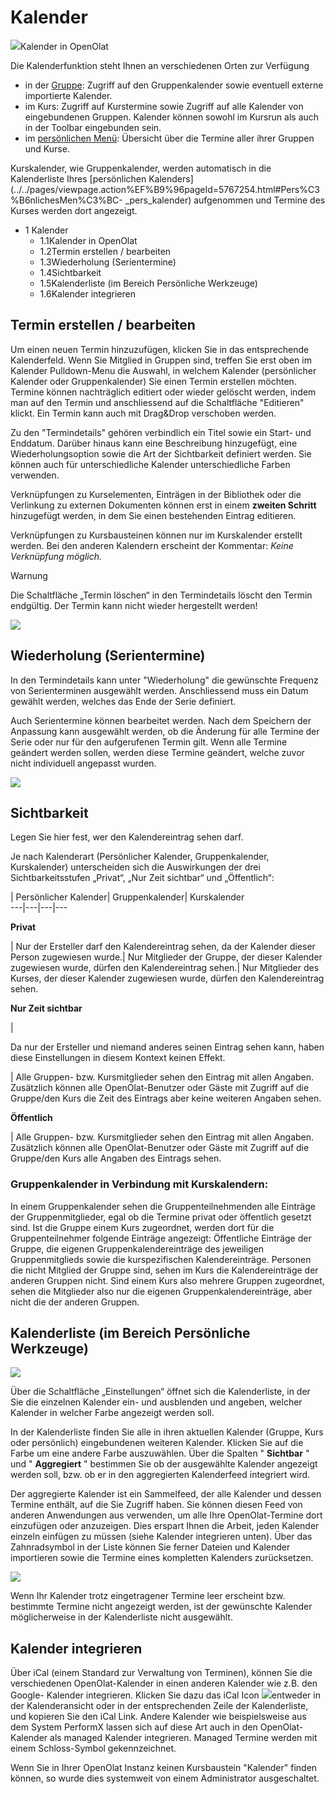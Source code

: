 # Kalender

![](assets/calendar.png)Kalender in OpenOlat

Die Kalenderfunktion steht Ihnen an verschiedenen Orten zur Verfügung

  * in der [Gruppe](Gruppen.html): Zugriff auf den Gruppenkalender sowie eventuell externe importierte Kalender.
  * im Kurs: Zugriff auf Kurstermine sowie Zugriff auf alle Kalender von eingebundenen Gruppen. Kalender können sowohl im Kursrun als auch in der Toolbar eingebunden sein.
  * im [persönlichen Menü](Personal_Menu.de.md): Übersicht über die Termine aller ihrer Gruppen und Kurse.

Kurskalender, wie Gruppenkalender, werden automatisch in die Kalenderliste
Ihres [persönlichen
Kalenders](../../pages/viewpage.action%EF%B9%96pageId=5767254.html#Pers%C3%B6nlichesMen%C3%BC-
_pers_kalender) aufgenommen und Termine des Kurses werden dort angezeigt.

  * 1 Kalender 
    * 1.1Kalender in OpenOlat
    * 1.2Termin erstellen / bearbeiten
    * 1.3Wiederholung (Serientermine)
    * 1.4Sichtbarkeit
    * 1.5Kalenderliste (im Bereich Persönliche Werkzeuge)
    * 1.6Kalender integrieren

## Termin erstellen / bearbeiten

Um einen neuen Termin hinzuzufügen, klicken Sie in das entsprechende
Kalenderfeld. Wenn Sie Mitglied in Gruppen sind, treffen Sie erst oben im
Kalender Pulldown-Menu die Auswahl, in welchem Kalender (persönlicher Kalender
oder Gruppenkalender) Sie einen Termin erstellen möchten. Termine können
nachträglich editiert oder wieder gelöscht werden, indem man auf den Termin
und anschliessend auf die Schaltfläche "Editieren" klickt. Ein Termin kann
auch mit Drag&Drop verschoben werden.

Zu den "Termindetails" gehören verbindlich ein Titel sowie ein Start- und
Enddatum. Darüber hinaus kann eine Beschreibung hinzugefügt, eine
Wiederholungsoption sowie die Art der Sichtbarkeit definiert werden. Sie
können auch für unterschiedliche Kalender unterschiedliche Farben verwenden.

  

Verknüpfungen zu Kurselementen, Einträgen in der Bibliothek oder die
Verlinkung zu externen Dokumenten können erst in einem **zweiten Schritt**
hinzugefügt werden, in dem Sie einen bestehenden Eintrag editieren.

Verknüpfungen zu Kursbausteinen können nur im Kurskalender erstellt werden.
Bei den anderen Kalendern erscheint der Kommentar: _Keine Verknüpfung
möglich._

Warnung

Die Schaltfläche „Termin löschen“ in den Termindetails löscht den Termin
endgültig. Der Termin kann nicht wieder hergestellt werden!

  

![](assets/calendar_verknuepfung_DE.png)

## Wiederholung (Serientermine)

In den Termindetails kann unter "Wiederholung" die gewünschte Frequenz von
Serienterminen ausgewählt werden. Anschliessend muss ein Datum gewählt werden,
welches das Ende der Serie definiert.

Auch Serientermine können bearbeitet werden. Nach dem Speichern der Anpassung
kann ausgewählt werden, ob die Änderung für alle Termine der Serie oder nur
für den aufgerufenen Termin gilt. Wenn alle Termine geändert werden sollen,
werden diese Termine geändert, welche zuvor nicht individuell angepasst
wurden.

![](assets/serientermine_DE.png)

## Sichtbarkeit

Legen Sie hier fest, wer den Kalendereintrag sehen darf.

Je nach Kalenderart (Persönlicher Kalender, Gruppenkalender, Kurskalender)
unterscheiden sich die Auswirkungen der drei Sichtbarkeitsstufen „Privat“,
„Nur Zeit sichtbar“ und „Öffentlich“:

  
| Persönlicher Kalender| Gruppenkalender| Kurskalender  
---|---|---|---  
  
 **Privat**

|  Nur der Ersteller darf den Kalendereintrag sehen, da der Kalender dieser
Person zugewiesen wurde.| Nur Mitglieder der Gruppe, der dieser Kalender
zugewiesen wurde, dürfen den Kalendereintrag sehen.| Nur Mitglieder des
Kurses, der dieser Kalender zugewiesen wurde, dürfen den Kalendereintrag
sehen.  
  
 **Nur Zeit sichtbar**

|

Da nur der Ersteller und niemand anderes seinen Eintrag sehen kann, haben
diese Einstellungen in diesem Kontext keinen Effekt.

| Alle Gruppen- bzw. Kursmitglieder sehen den Eintrag mit allen Angaben.
Zusätzlich können alle OpenOlat-Benutzer oder Gäste mit Zugriff auf die
Gruppe/den Kurs die Zeit des Eintrags aber keine weiteren Angaben sehen.  
  
 **Öffentlich**

|  Alle Gruppen- bzw. Kursmitglieder sehen den Eintrag mit allen Angaben.
Zusätzlich können alle OpenOlat-Benutzer oder Gäste mit Zugriff auf die
Gruppe/den Kurs alle Angaben des Eintrags sehen.  
  
### Gruppenkalender in Verbindung mit Kurskalendern:

In einem Gruppenkalender sehen die Gruppenteilnehmenden alle Einträge der
Gruppenmitglieder, egal ob die Termine privat oder öffentlich gesetzt sind.
Ist die Gruppe einem Kurs zugeordnet, werden dort für die Gruppenteilnehmer
folgende Einträge angezeigt: Öffentliche Einträge der Gruppe, die eigenen
Gruppenkalendereinträge des jeweiligen Gruppenmitglieds sowie die
kurspezifischen Kalendereinträge. Personen die nicht Mitglied der Gruppe sind,
sehen im Kurs die Kalendereinträge der anderen Gruppen nicht. Sind einem Kurs
also mehrere Gruppen zugeordnet, sehen die Mitglieder also nur die eigenen
Gruppenkalendereinträge, aber nicht die der anderen Gruppen.

## Kalenderliste (im Bereich Persönliche Werkzeuge)

![](assets/Kalender_Einstellungen1.png)

Über die Schaltfläche „Einstellungen“ öffnet sich die Kalenderliste, in der
Sie die einzelnen Kalender ein- und ausblenden und angeben, welcher Kalender
in welcher Farbe angezeigt werden soll.

In der Kalenderliste finden Sie alle in ihren aktuellen Kalender (Gruppe, Kurs
oder persönlich) eingebundenen weiteren Kalender. Klicken Sie auf die Farbe um
eine andere Farbe auszuwählen. Über die Spalten " **Sichtbar** " und "
**Aggregiert** " bestimmen Sie ob der ausgewählte Kalender angezeigt werden
soll, bzw. ob er in den aggregierten Kalenderfeed integriert wird.

Der aggregierte Kalender ist ein Sammelfeed, der alle Kalender und dessen
Termine enthält, auf die Sie Zugriff haben. Sie können diesen Feed von anderen
Anwendungen aus verwenden, um alle Ihre OpenOlat-Termine dort einzufügen oder
anzuzeigen. Dies erspart Ihnen die Arbeit, jeden Kalender einzeln einfügen zu
müssen (siehe Kalender integrieren unten). Über das Zahnradsymbol in der Liste
können Sie ferner Dateien und Kalender importieren sowie die Termine eines
kompletten Kalenders zurücksetzen.  

![](assets/calendar_list.gif)  

Wenn Ihr Kalender trotz eingetragener Termine leer erscheint bzw. bestimmte
Termine nicht angezeigt werden, ist der gewünschte Kalender möglicherweise in
der Kalenderliste nicht ausgewählt.

## Kalender integrieren

Über iCal (einem Standard zur Verwaltung von Terminen), können Sie die
verschiedenen OpenOlat-Kalender in einen anderen Kalender wie z.B. den Google-
Kalender integrieren. Klicken Sie dazu das iCal Icon
![](assets/rss.png)entweder
in der Kalenderansicht oder in der entsprechenden Zeile der Kalenderliste, und
kopieren Sie den iCal Link. Andere Kalender wie beispielsweise aus dem System
PerformX lassen sich auf diese Art auch in den OpenOlat-Kalender als managed
Kalender integrieren. Managed Termine werden mit einem Schloss-Symbol
gekennzeichnet.

Wenn Sie in Ihrer OpenOlat Instanz keinen Kursbaustein "Kalender" finden
können, so wurde dies systemweit von einem Administrator ausgeschaltet.


